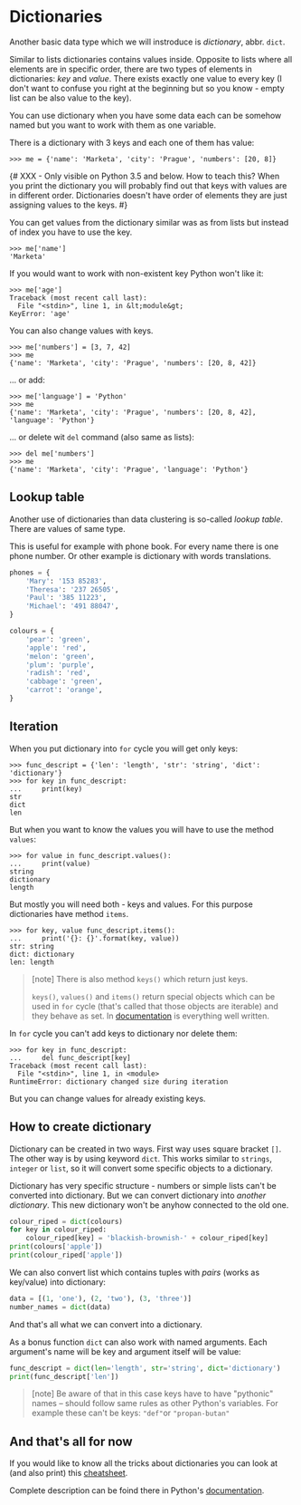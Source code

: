 # Dictionaries

Another basic data type which we will instroduce is
*dictionary*, abbr. `dict`.

Similar to lists dictionaries contains values inside.
Opposite to lists where all elements are in specific order, there are two types
of elements in dictionaries: *key* and *value*. There exists
exactly one value to every key (I don't want to confuse you right at the beginning
but so you know - empty list can be also value to the key).

You can use dictionary when you have some data each can be somehow named but you want 
to work with them as one variable.

There is a dictionary with 3 keys and each one of them has value:

```pycon
>>> me = {'name': 'Marketa', 'city': 'Prague', 'numbers': [20, 8]}
```

{# XXX - Only visible on Python 3.5 and below. How to teach this?
When you print the dictionary you will probably find out
that keys with values are in different order.
Dictionaries doesn't have order of elements they are just 
assigning values to the keys.
#}

You can get values from the dictionary similar was as
from lists but instead of index you have to use the key. 

```pycon
>>> me['name']
'Marketa'
```

If you would want to work with non-existent key Python won't like it:

```pycon
>>> me['age']
Traceback (most recent call last):
  File "<stdin>", line 1, in &lt;module&gt;
KeyError: 'age'
```

You can also change values with keys.

```pycon
>>> me['numbers'] = [3, 7, 42]
>>> me
{'name': 'Marketa', 'city': 'Prague', 'numbers': [20, 8, 42]}
```

... or add:

```pycon
>>> me['language'] = 'Python'
>>> me
{'name': 'Marketa', 'city': 'Prague', 'numbers': [20, 8, 42], 'language': 'Python'}
```

... or delete wit `del` command (also same as lists):

```pycon
>>> del me['numbers']
>>> me
{'name': 'Marketa', 'city': 'Prague', 'language': 'Python'}
```

## Lookup table

Another use of dictionaries than data clustering is
so-called *lookup table*.
There are values of same type.

This is useful for example with phone book.
For every name there is one phone number.
Or other example is dictionary with words translations.


```python
phones = {
    'Mary': '153 85283',
    'Theresa': '237 26505',
    'Paul': '385 11223',
    'Michael': '491 88047',
}

colours = {
    'pear': 'green',
    'apple': 'red',
    'melon': 'green',
    'plum': 'purple',
    'radish': 'red',
    'cabbage': 'green',
    'carrot': 'orange',
}
```

## Iteration

When you put dictionary into `for` cycle you will get only keys:

```pycon
>>> func_descript = {'len': 'length', 'str': 'string', 'dict': 'dictionary'}
>>> for key in func_descript:
...     print(key)
str
dict
len
```

But when you want to know the values you will have to use the method `values`:

```pycon
>>> for value in func_descript.values():
...     print(value)
string
dictionary
length
```

But mostly you will need both - keys and values.
For this purpose dictionaries have method `items`. 

```pycon
>>> for key, value func_descript.items():
...     print('{}: {}'.format(key, value))
str: string
dict: dictionary
len: length
```

> [note]
> There is also method `keys()` which return just keys.
>
> `keys()`, `values()` and `items()` return special objects
> which can be used in `for` cycle (that's called that those objects are iterable)
> and they behave as set.
> In [documentation](https://docs.python.org/3.0/library/stdtypes.html#dictionary-view-objects)
> is everything well written.

In `for` cycle you can't add keys to dictionary nor delete them:

```pycon
>>> for key in func_descript:
...     del func_descript[key]
Traceback (most recent call last):
  File "<stdin>", line 1, in <module>
RuntimeError: dictionary changed size during iteration
```

But you can change values for already existing keys.


## How to create dictionary

Dictionary can be created in two ways.
First way uses square bracket `[]`.
The other way is by using keyword `dict`.
This works similar to `strings`, `integer` or `list`, so it will
convert some specific objects to a dictionary.

Dictionary has very specific structure -
numbers or simple lists can't be converted into dictionary.
But we can convert dictionary into *another dictionary*.
This new dictionary won't be anyhow connected to the
old one.

```python
colour_riped = dict(colours)
for key in colour_riped:
    colour_riped[key] = 'blackish-brownish-' + colour_riped[key]
print(colours['apple'])
print(colour_riped['apple'])
```

We can also convert list which contains tuples with *pairs* (works as key/value) 
into dictionary:

```python
data = [(1, 'one'), (2, 'two'), (3, 'three')]
number_names = dict(data)
```

And that's all what we can convert into a dictionary.

As a bonus function `dict` can also work with named arguments.
Each argument's name will be key and argument itself will be value:


```python
func_descript = dict(len='length', str='string', dict='dictionary')
print(func_descript['len'])
```

> [note]
> Be aware of that in this case keys have to have "pythonic" names – 
> should follow same rules as other Python's variables.
> For example these can't be keys: `"def"`or `"propan-butan"`


## And that's all for now

If you would like to know all the tricks
about dictionaries you can look at (and also print) this [cheatsheet](https://github.com/ehmatthes/pcc/releases/download/v1.0.0/beginners_python_cheat_sheet_pcc_dictionaries.pdf).

Complete description can be foind there in
Python's [documentation](https://docs.python.org/3.0/library/stdtypes.html#mapping-types-dict).

